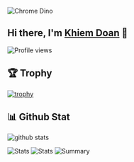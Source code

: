 ![Chrome Dino](https://mir-s3-cdn-cf.behance.net/project_modules/max_1200/4ff07986208593.5d9a654e92f36.gif)

## Hi there, I'm [Khiem Doan](https://www.linkedin.com/in/khiem-doan/) 👋

![Profile views](https://komarev.com/ghpvc/?username=khiemdoan&color=brightgreen)

<!--
**khiemdoan/khiemdoan** is a ✨ _special_ ✨ repository because its `README.md` (this file) appears on your GitHub profile.

Here are some ideas to get you started:

- 🔭 I’m currently working on ...
- 🌱 I’m currently learning ...
- 👯 I’m looking to collaborate on ...
- 🤔 I’m looking for help with ...
- 💬 Ask me about ...
- 📫 How to reach me: ...
- 😄 Pronouns: ...
- ⚡ Fun fact: ...
-->

## 🏆 Trophy

[![trophy](https://github-profile-trophy.vercel.app/?username=khiemdoan&theme=gruvbox&no-frame=true&no-bg=true)](https://github.com/ryo-ma/github-profile-trophy)

## 📊 Github Stat

![github stats](https://github-readme-stats.vercel.app/api?username=khiemdoan&theme=gruvbox&show_icons=true&count_private=true&hide_border=true)

![Stats](https://github-profile-summary-cards.vercel.app/api/cards/repos-per-language?username=khiemdoan&theme=monokai)
![Stats](https://github-profile-summary-cards.vercel.app/api/cards/most-commit-language?username=khiemdoan&theme=monokai)
![Summary](https://github-profile-summary-cards.vercel.app/api/cards/profile-details?username=khiemdoan&theme=monokai)

